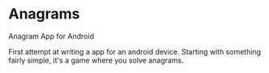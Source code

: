 # Anagrams
Anagram App for Android

First attempt at writing a app for an android device. Starting with something fairly simple, it's a game where you solve anagrams.
